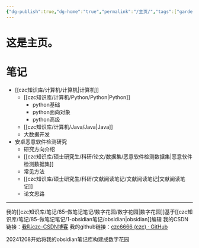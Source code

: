 ```yaml
---
{"dg-publish":true,"dg-home":"true","permalink":"/主页/","tags":["gardenEntry"],"dgPassFrontmatter":true,"created":"2024-12-07T17:00:18.400+08:00","updated":"2024-12-08T19:12:20.236+08:00"}
---
```


# 这是主页。

# 笔记

- [[czc知识库/计算机/计算机\|计算机]]
	- [[czc知识库/计算机/Python/Python\|Python]]
		- python基础
		- python面向对象
		- python高级
	- [[czc知识库/计算机/Java/Java\|Java]]
	- 大数据开发
- 安卓恶意软件检测研究
	- 研究方向介绍
	- [[czc知识库/硕士研究生/科研/论文/数据集/恶意软件检测数据集\|恶意软件检测数据集]]
	- 常见方法
	- [[czc知识库/硕士研究生/科研/文献阅读笔记/文献阅读笔记\|文献阅读笔记]]
	- 论文思路







---
我的[[czc知识库/笔记/85-做笔记笔记/数字花园/数字花园\|数字花园]]基于[[czc知识库/笔记/85-做笔记笔记/1-obsidian笔记/obsidian\|obsidian]]编辑
我的CSDN链接：[我叫czc-CSDN博客](https://blog.csdn.net/qq_25177949?type=blog)
我的github链接：[czc6666 (czc) · GitHub](https://github.com/czc6666)

20241208开始将我的obsidian笔记库构建成数字花园